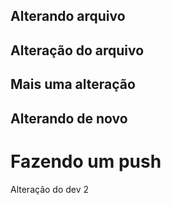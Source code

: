 ## Alterando arquivo
## Alteração do arquivo
## Mais uma alteração
## Alterando de novo
<h1>Fazendo um push</h1>
<h>Alteração do dev 2</h2>